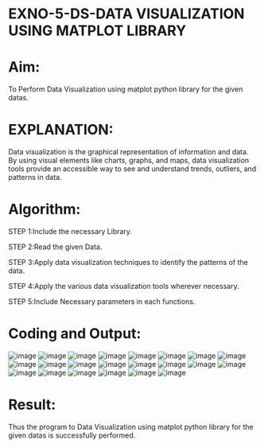 # EXNO-5-DS-DATA VISUALIZATION USING MATPLOT LIBRARY

# Aim:
  To Perform Data Visualization using matplot python library for the given datas.

# EXPLANATION:
Data visualization is the graphical representation of information and data. By using visual elements like charts, graphs, and maps, data visualization tools provide an accessible way to see and understand trends, outliers, and patterns in data.

# Algorithm:
STEP 1:Include the necessary Library.

STEP 2:Read the given Data.


STEP 3:Apply data visualization techniques to identify the patterns of the data.

STEP 4:Apply the various data visualization tools wherever necessary.

STEP 5:Include Necessary parameters in each functions.

# Coding and Output:

![image](https://github.com/user-attachments/assets/4e4a36d4-ada1-45d8-89a0-5aa245d337c7)
![image](https://github.com/user-attachments/assets/6580cdea-5a9f-4480-9040-3dd356786978)
![image](https://github.com/user-attachments/assets/215bdd3d-075d-46f3-95ac-8e979e44fdd9)
![image](https://github.com/user-attachments/assets/f9a2d3cd-c577-4e17-b045-6fb9e9235eb8)
![image](https://github.com/user-attachments/assets/6c859bfc-2034-4f0d-8b5d-189c65e3207e)
![image](https://github.com/user-attachments/assets/310d1f8e-134b-44e0-ab95-05e8c7cb379a)
![image](https://github.com/user-attachments/assets/3948e624-35fd-405e-8f41-baf60f011627)
![image](https://github.com/user-attachments/assets/0abe7737-2145-43cd-b590-b74e1d17e59e)
![image](https://github.com/user-attachments/assets/ab9220c3-871f-4c8d-8d83-8f5577113f91)
![image](https://github.com/user-attachments/assets/d8e75544-28bf-4203-9586-ffb165902191)
![image](https://github.com/user-attachments/assets/a224acb9-daaa-4932-84e4-e1e470bfabac)
![image](https://github.com/user-attachments/assets/7287698f-7fdf-40e3-a90e-1b6fd8dbc2b2)
![image](https://github.com/user-attachments/assets/adcad78e-31a9-4d1b-981f-f6672c21e2a2)
![image](https://github.com/user-attachments/assets/8d6a97d8-6721-4f29-92cf-51c659af19f1)
![image](https://github.com/user-attachments/assets/b2564259-d95d-4741-9c71-5e72a90a5e4c)
![image](https://github.com/user-attachments/assets/d4437981-1314-4934-a2b6-65d173f43c04)
![image](https://github.com/user-attachments/assets/e6883c4a-fd1f-425f-8822-d6ad31bc14b1)
![image](https://github.com/user-attachments/assets/73d3da3c-bf2f-43bd-ba43-90b0a1dd4c22)
![image](https://github.com/user-attachments/assets/41b5bb62-909b-4a66-937a-3534f20e80cd)
![image](https://github.com/user-attachments/assets/6599fe69-a85e-4d9e-9f84-d1c138cc4b45)
![image](https://github.com/user-attachments/assets/e2792a69-3a7f-4233-a2e4-d2e29c537b37)
![image](https://github.com/user-attachments/assets/02bc5ea3-d616-4c6c-9b44-9d324b0e5448)























# Result:

 Thus the program to Data Visualization using matplot python library for the given datas is successfully
performed.

